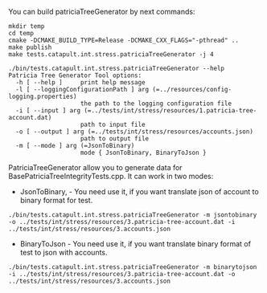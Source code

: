 You can build patriciaTreeGenerator by next commands:
```
mkdir temp
cd temp
cmake -DCMAKE_BUILD_TYPE=Release -DCMAKE_CXX_FLAGS="-pthread" ..
make publish
make tests.catapult.int.stress.patriciaTreeGenerator -j 4
```

```
./bin/tests.catapult.int.stress.patriciaTreeGenerator --help
Patricia Tree Generator Tool options:
  -h [ --help ]     print help message
  -l [ --loggingConfigurationPath ] arg (=../resources/config-logging.properties)
                    the path to the logging configuration file
  -i [ --input ] arg (=../tests/int/stress/resources/1.patricia-tree-account.dat)
                    path to input file
  -o [ --output ] arg (=../tests/int/stress/resources/accounts.json)
                    path to output file
  -m [ --mode ] arg (=JsonToBinary)
                    mode { JsonToBinary, BinaryToJson }
```

PatriciaTreeGenerator allow you to generate data for BasePatriciaTreeIntegrityTests.cpp.
It can work in two modes:
 * JsonToBinary, - You need use it, if you want translate json of account to binary format for test.
```
./bin/tests.catapult.int.stress.patriciaTreeGenerator -m jsontobinary -o ../tests/int/stress/resources/3.patricia-tree-account.dat -i ../tests/int/stress/resources/3.accounts.json
```
* BinaryToJson - You need use it, if you want translate binary format of test to json with accounts.
```
./bin/tests.catapult.int.stress.patriciaTreeGenerator -m binarytojson -i ../tests/int/stress/resources/3.patricia-tree-account.dat -o ../tests/int/stress/resources/3.accounts.json
```

